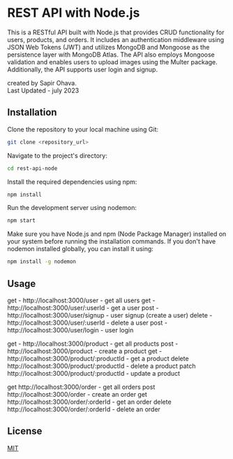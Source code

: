 # REST API with Node.js

This is a RESTful API built with Node.js that provides CRUD functionality for users, products, and orders. It includes an authentication middleware using JSON Web Tokens (JWT) and utilizes MongoDB and Mongoose as the persistence layer with MongoDB Atlas. The API also employs Mongoose validation and enables users to upload images using the Multer package. Additionally, the API supports user login and signup.

created by Sapir Ohava.  
Last Updated - july 2023

## Installation

Clone the repository to your local machine using Git:

```bash
git clone <repository_url>
```

Navigate to the project's directory:

```bash
cd rest-api-node
```

Install the required dependencies using npm:

```bash
npm install
```

Run the development server using nodemon:

```bash
npm start
```

Make sure you have Node.js and npm (Node Package Manager) installed on your system before running the installation commands. If you don't have nodemon installed globally, you can install it using:

```bash
npm install -g nodemon
```

## Usage

get - http://localhost:3000/user - get all users
get - http://localhost:3000/user/:userId - get a user
post - http://localhost:3000/user/signup - user signup (create a user)
delete - http://localhost:3000/user/:userId - delete a user
post - http://localhost:3000/user/login - user login

get - http://localhost:3000/product - get all products
post - http://localhost:3000/product - create a product
get - http://localhost:3000/product/:productId - get a product
delete http://localhost:3000/product/:productId - delete a product
patch http://localhost:3000/product/:productId - update a product

get http://localhost:3000/order - get all orders
post http://localhost:3000/order - create an order
get http://localhost:3000/order/:orderId - get an order
delete http://localhost:3000/order/:orderId - delete an order

## License

[MIT](https://choosealicense.com/licenses/mit/)
